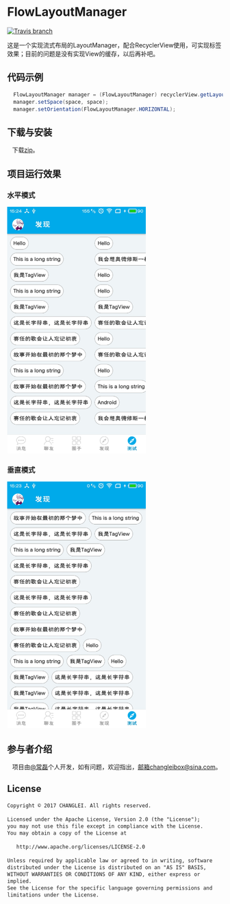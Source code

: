 # FlowLayoutManager 
[![Travis branch](https://img.shields.io/travis/rust-lang/rust/master.svg)](https://github.com/changleibox/FlowLayoutManager)<br>

这是一个实现流式布局的LayoutManager，配合RecyclerView使用，可实现标签效果；目前的问题是没有实现View的缓存，以后再补吧。

## 代码示例

```java
  FlowLayoutManager manager = (FlowLayoutManager) recyclerView.getLayoutManager();
  manager.setSpace(space, space);
  manager.setOrientation(FlowLayoutManager.HORIZONTAL);
```

## 下载与安装
    下载[zip](https://github.com/changleibox/FlowLayoutManager/releases/tag/v1.0.0)。
    
## 项目运行效果

### 水平模式
<img width="324" height="574" src="https://github.com/changleibox/Images/raw/master/FlowLayoutManager2.jpg">

### 垂直模式
<img width="324" height="574" src="https://github.com/changleibox/Images/raw/master/FlowLayoutManager1.jpg">

## 参与者介绍
    项目由[@常磊](https://github.com/changleibox)个人开发，如有问题，欢迎指出，邮箱changleibox@sina.com。
    
## License
    Copyright © 2017 CHANGLEI. All rights reserved.

    Licensed under the Apache License, Version 2.0 (the "License");
    you may not use this file except in compliance with the License.
    You may obtain a copy of the License at

       http://www.apache.org/licenses/LICENSE-2.0

    Unless required by applicable law or agreed to in writing, software
    distributed under the License is distributed on an "AS IS" BASIS,
    WITHOUT WARRANTIES OR CONDITIONS OF ANY KIND, either express or implied.
    See the License for the specific language governing permissions and
    limitations under the License.
